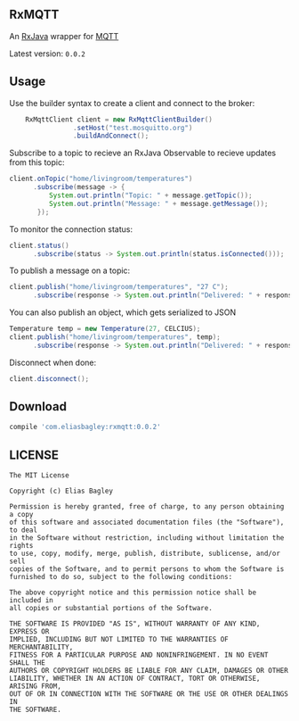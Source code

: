 ## RxMQTT

An [RxJava] wrapper for [MQTT]

Latest version: `0.0.2`

## Usage

Use the builder syntax to create a client and connect to the broker:

```java
    RxMqttClient client = new RxMqttClientBuilder()
                .setHost("test.mosquitto.org")
                .buildAndConnect();
```

Subscribe to a topic to recieve an RxJava Observable to recieve updates from this topic:

```java
client.onTopic("home/livingroom/temperatures")
      .subscribe(message -> {
          System.out.println("Topic: " + message.getTopic());
          System.out.println("Message: " + message.getMessage());
       });
```

To monitor the connection status:

```java
client.status()
      .subscribe(status -> System.out.println(status.isConnected()));
```

To publish a message on a topic:

```java
client.publish("home/livingroom/temperatures", "27 C");
      .subscribe(response -> System.out.println("Delivered: " + response));
```

You can also publish an object, which gets serialized to JSON

```java
Temperature temp = new Temperature(27, CELCIUS);
client.publish("home/livingroom/temperatures", temp);
      .subscribe(response -> System.out.println("Delivered: " + response));
```

Disconnect when done:

```java
client.disconnect();
```


## Download

```gradle
compile 'com.eliasbagley:rxmqtt:0.0.2'
```


## LICENSE

```
The MIT License

Copyright (c) Elias Bagley

Permission is hereby granted, free of charge, to any person obtaining a copy
of this software and associated documentation files (the "Software"), to deal
in the Software without restriction, including without limitation the rights
to use, copy, modify, merge, publish, distribute, sublicense, and/or sell
copies of the Software, and to permit persons to whom the Software is
furnished to do so, subject to the following conditions:

The above copyright notice and this permission notice shall be included in
all copies or substantial portions of the Software.

THE SOFTWARE IS PROVIDED "AS IS", WITHOUT WARRANTY OF ANY KIND, EXPRESS OR
IMPLIED, INCLUDING BUT NOT LIMITED TO THE WARRANTIES OF MERCHANTABILITY,
FITNESS FOR A PARTICULAR PURPOSE AND NONINFRINGEMENT. IN NO EVENT SHALL THE
AUTHORS OR COPYRIGHT HOLDERS BE LIABLE FOR ANY CLAIM, DAMAGES OR OTHER
LIABILITY, WHETHER IN AN ACTION OF CONTRACT, TORT OR OTHERWISE, ARISING FROM,
OUT OF OR IN CONNECTION WITH THE SOFTWARE OR THE USE OR OTHER DEALINGS IN
THE SOFTWARE.
```

[RxJava]:https://github.com/Netflix/RxJava
[MQTT]:http://git.eclipse.org/c/paho/org.eclipse.paho.mqtt.java.git/
